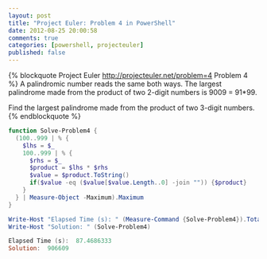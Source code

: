```yaml
---
layout: post
title: "Project Euler: Problem 4 in PowerShell"
date: 2012-08-25 20:00:58
comments: true
categories: [powershell, projecteuler]
published: false
---
```

{% blockquote Project Euler http://projecteuler.net/problem=4 Problem 4 %}
A palindromic number reads the same both ways. The largest palindrome made from the product of two 2-digit numbers is 9009 = 91*99.

Find the largest palindrome made from the product of two 3-digit numbers.
{% endblockquote %}

``` ps1
function Solve-Problem4 {
  (100..999 | % {
    $lhs = $_
    100..999 | % {
      $rhs = $_
      $product = $lhs * $rhs
      $value = $product.ToString()
      if($value -eq ($value[$value.Length..0] -join "")) {$product}
    }
  } | Measure-Object -Maximum).Maximum
}

Write-Host "Elapsed Time (s): " (Measure-Command {Solve-Problem4}).TotalSeconds
Write-Host "Solution: " (Solve-Problem4)

Elapsed Time (s):  87.4686333
Solution:  906609
```
